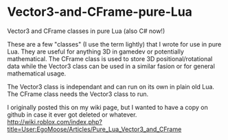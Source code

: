 # Vector3-and-CFrame-pure-Lua
Vector3 and CFrame classes in pure Lua (also C# now!)

These are a few "classes" (I use the term lightly) that I wrote for use in pure Lua. They are useful for anything 3D in gamedev or potentially mathematical. The CFrame class is used to store 3D positional/rotational data while the Vector3 class can be used in a similar fasion or for general mathematical usage.

The Vector3 class is independant and can run on its own in plain old Lua. The CFrame class needs the Vector3 class to run.

I originally posted this on my wiki page, but I wanted to have a copy on github in case it ever got deleted or whatever.
http://wiki.roblox.com/index.php?title=User:EgoMoose/Articles/Pure_Lua_Vector3_and_CFrame
